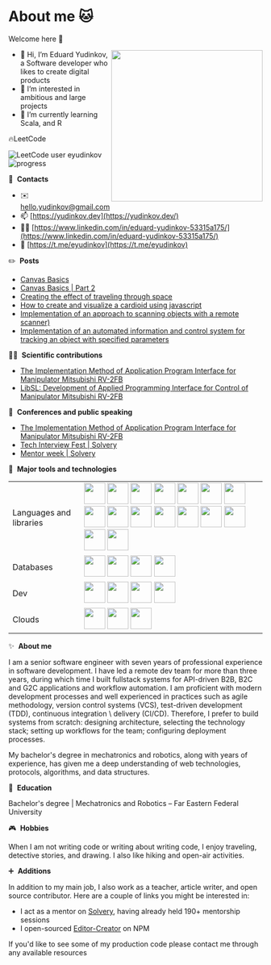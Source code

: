 # About me 🐱

Welcome here 👋

<img align="right" width="300" src="https://yudinkov.dev/static/840bd3a225eb47bdb6ae880e98008d2e/c9c5b/me.png" />

- 👋 Hi, I’m Eduard Yudinkov, a Software developer who likes to create digital products
- 👀 I’m interested in ambitious and large projects
- 🌱 I’m currently learning Scala, and R

🔥LeetCode

![LeetCode user eyudinkov](https://img.shields.io/badge/dynamic/json?style=for-the-badge&labelColor=black&color=%23ffa116&label=Solved&query=solvedOverTotal&url=https%3A%2F%2Fleetcode-badge.vercel.app%2Fapi%2Fusers%2Feyudinkov&logo=leetcode&logoColor=yellow) ![progress](https://img.shields.io/badge/dynamic/json?style=for-the-badge&labelColor=black&color=%23ffa116&label=&query=solvedPercentage&url=https%3A%2F%2Fleetcode-badge.vercel.app%2Fapi%2Fusers%2Feyudinkov)

🔗 &nbsp;**Contacts**
- ✉️ [hello.yudinkov@gmail.com](mailto:hello.yudinkov@gmail.com)
- 📫 [https://yudinkov.dev](https://yudinkov.dev/) 
- 🧑‍💻 [https://www.linkedin.com/in/eduard-yudinkov-53315a175/](https://www.linkedin.com/in/eduard-yudinkov-53315a175/) 
- 💬 [https://t.me/eyudinkov](https://t.me/eyudinkov)

✏️ &nbsp;**Posts**
- [Canvas Basics](https://habr.com/ru/post/650175/)
- [Canvas Basics | Part 2](https://habr.com/ru/post/712808/)
- [Creating the effect of traveling through space](https://dev.to/eyudinkov/creating-the-effect-of-traveling-through-space-mfg)
- [How to create and visualize a cardioid using javascript](https://dev.to/eyudinkov/how-to-create-and-visualize-a-cardioid-using-javascript-33l4)
- [Implementation of an approach to scanning objects with a remote scanner)](https://habr.com/ru/post/624255/)
- [Implementation of an automated information and control system for tracking an object with specified parameters](https://vc.ru/dev/337286-realizaciya-avtomatizirovannoy-informacionno-upravlyayushchey-sistemy-slezheniya-za-obektom-s-zadannymi-parametrami)

🧑‍🔬 &nbsp;**Scientific contributions**
- [The Implementation Method of Application Program Interface for Manipulator Mitsubishi RV-2FB](https://www.researchgate.net/publication/334850329_The_Implementation_Method_of_Application_Program_Interface_for_Manipulator_Mitsubishi_RV-2FB)
- [LibSL: Development of Applied Programming Interface for Control of Manipulator Mitsubishi RV-2FB](https://www.researchgate.net/publication/325827008_LibSL_Development_of_Applied_Programming_Interface_for_Control_of_Manipulator_Mitsubishi_RV-2FB)

🎤 &nbsp;**Conferences and public speaking**
- [The Implementation Method of Application Program Interface for Manipulator Mitsubishi RV-2FB](https://ieeexplore.ieee.org/document/8725388)
- [Tech Interview Fest | Solvery](https://www.youtube.com/watch?v=N1gKaF6BhDc)
- [Mentor week | Solvery](https://www.instagram.com/p/ClT4QuZJgmp/?igshid=YWJhMjlhZTc=)


🔧 &nbsp;**Major tools and technologies**
<table>
  <tr>
    <td>Languages and libraries</td>
    <td>
      <img width="42" src="https://cdn.jsdelivr.net/gh/devicons/devicon/icons/javascript/javascript-original.svg" />
      <img width="42" src="https://cdn.jsdelivr.net/gh/devicons/devicon/icons/typescript/typescript-original.svg" />
      <img width="42" src="https://cdn.jsdelivr.net/gh/devicons/devicon/icons/go/go-original.svg" />
      <img width="42" src="https://cdn.jsdelivr.net/gh/devicons/devicon/icons/python/python-original.svg" />
      <img width="42" src="https://cdn.jsdelivr.net/gh/devicons/devicon/icons/dart/dart-original.svg" />
      <img width="42" src="https://cdn.jsdelivr.net/gh/devicons/devicon/icons/matlab/matlab-original.svg" />
      <img width="42" src="https://cdn.jsdelivr.net/gh/devicons/devicon/icons/angularjs/angularjs-original.svg" />
      <img width="42" src="https://cdn.jsdelivr.net/gh/devicons/devicon/icons/react/react-original.svg" />
      <img width="42" src="https://cdn.jsdelivr.net/gh/devicons/devicon/icons/vuejs/vuejs-original.svg" />
      <img width="42" src="https://cdn.jsdelivr.net/gh/devicons/devicon/icons/svelte/svelte-original.svg" />
      <img width="42" src="https://cdn.jsdelivr.net/gh/devicons/devicon/icons/redux/redux-original.svg" />
      <img width="42" src="https://cdn.jsdelivr.net/gh/devicons/devicon/icons/babel/babel-original.svg" />
      <img width="42" src="https://cdn.jsdelivr.net/gh/devicons/devicon/icons/webpack/webpack-original.svg" />
      <img width="42" src="https://cdn.jsdelivr.net/gh/devicons/devicon/icons/d3js/d3js-original.svg" />
      <img width="42" src="https://cdn.jsdelivr.net/gh/devicons/devicon/icons/graphql/graphql-plain.svg" />
      <img width="42" src="https://cdn.jsdelivr.net/gh/devicons/devicon/icons/nestjs/nestjs-plain.svg" />
    </td>
  </tr>
  <tr>
    <td>Databases</td>
    <td>
      <img width="42" src="https://cdn.jsdelivr.net/gh/devicons/devicon/icons/mysql/mysql-original.svg" />
      <img width="42" src="https://cdn.jsdelivr.net/gh/devicons/devicon/icons/postgresql/postgresql-original-wordmark.svg" />
      <img width="42" src="https://cdn.jsdelivr.net/gh/devicons/devicon/icons/redis/redis-original.svg" />
      <img width="42" src="https://cdn.jsdelivr.net/gh/devicons/devicon/icons/mongodb/mongodb-original-wordmark.svg" />
    </td>
  </tr>
  <tr>
   <td>Dev</td>
    <td>
      <img width="42" src="https://cdn.jsdelivr.net/gh/devicons/devicon/icons/git/git-original.svg" />
      <img width="42" src="https://cdn.jsdelivr.net/gh/devicons/devicon/icons/gitlab/gitlab-original.svg" />
      <img width="42" src="https://cdn.jsdelivr.net/gh/devicons/devicon/icons/confluence/confluence-original.svg" />
      <img width="42" src="https://cdn.jsdelivr.net/gh/devicons/devicon/icons/jira/jira-original.svg" />
    </td>
  </tr>
  <tr>
   <td>Clouds</td>
    <td>
      <img width="42" src="https://cdn.jsdelivr.net/gh/devicons/devicon/icons/docker/docker-original.svg" />
      <img width="42" src="https://cdn.jsdelivr.net/gh/devicons/devicon/icons/googlecloud/googlecloud-original.svg" />
      <img width="42" src="https://cdn.jsdelivr.net/gh/devicons/devicon/icons/digitalocean/digitalocean-original.svg" />
    </td>
 </tr>
</table>

✨ &nbsp;**About me**

I am a senior software engineer with seven years of professional experience in software development. I have led a remote dev team for more than three years, during which time I built fullstack systems for API-driven B2B, B2C and G2C applications and workflow automation. I am proficient with modern development processes and well experienced in practices such as agile methodology, version control systems (VCS), test-driven development (TDD), continuous integration \ delivery (CI/CD). Therefore, I prefer to build systems from scratch: designing architecture, selecting the technology stack; setting up workflows for the team; configuring deployment processes.

My bachelor's degree in mechatronics and robotics, along with years of experience, has given me a deep understanding of web technologies, protocols, algorithms, and data structures.

📖 &nbsp;**Education**

Bachelor's degree | Mechatronics and Robotics – Far Eastern Federal University

🎮 &nbsp;**Hobbies**

When I am not writing code or writing about writing code, I enjoy traveling, detective stories, and drawing. I also like hiking and open-air activities.

➕ &nbsp;**Additions**

In addition to my main job, I also work as a teacher, article writer, and open source
contributor. Here are a couple of links you might be interested in:

- I act as a mentor on [Solvery](https://solvery.io/ru/mentor/anstertum), having already held 190+ mentorship sessions
- I open-sourced [Editor-Creator](https://www.npmjs.com/package/editor-creator) on NPM

If you'd like to see some of my production code please contact me through any available resources
